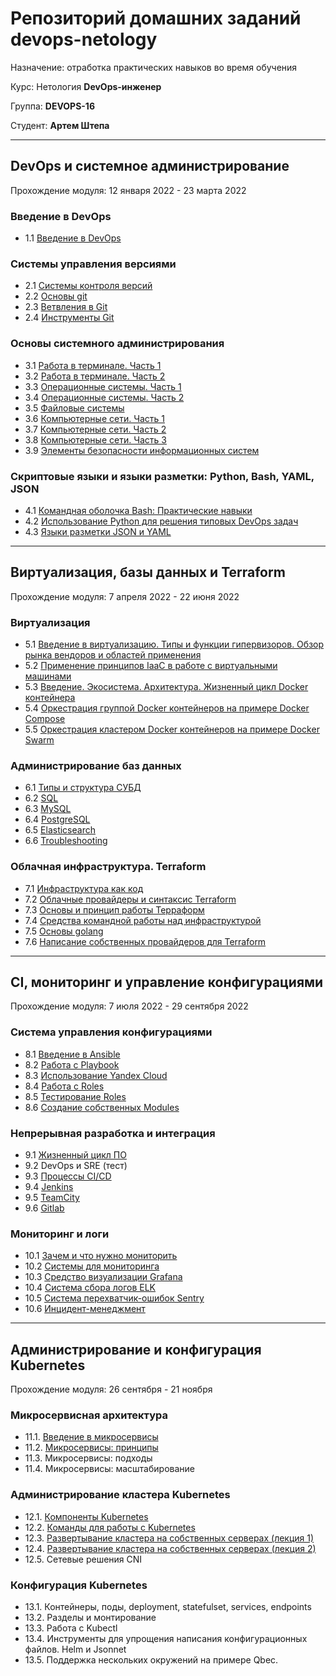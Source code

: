 # Репозиторий домашних заданий devops-netology

Назначение: отработка практических навыков во время обучения

Курс: Нетология **DevOps-инженер**

Группа: **DEVOPS-16**

Студент: **Артем Штепа**

---

## DevOps и системное администрирование

Прохождение модуля: 12 января 2022 - 23 марта 2022

### Введение в DevOps

- 1.1 [Введение в DevOps](./homework/1.1/README.md)

### Системы управления версиями

- 2.1 [Системы контроля версий](./homework/2.1/)
- 2.2 [Основы git](./homework/2.2/)
- 2.3 [Ветвления в Git](./homework/2.3/)
- 2.4 [Инструменты Git](./homework/2.4/)

### Основы системного администрирования

- 3.1 [Работа в терминале. Часть 1](./homework/3.1/)
- 3.2 [Работа в терминале. Часть 2](./homework/3.2/)
- 3.3 [Операционные системы. Часть 1](./homework/3.3/)
- 3.4 [Операционные системы. Часть 2](./homework/3.4/)
- 3.5 [Файловые системы](./homework/3.5/)
- 3.6 [Компьютерные сети. Часть 1](./homework/3.6/)
- 3.7 [Компьютерные сети. Часть 2](./homework/3.7/)
- 3.8 [Компьютерные сети. Часть 3](./homework/3.8/)
- 3.9 [Элементы безопасности информационных систем](./homework/3.9/)

### Скриптовые языки и языки разметки: Python, Bash, YAML, JSON

- 4.1 [Командная оболочка Bash: Практические навыки](./homework/4.1/)
- 4.2 [Использование Python для решения типовых DevOps задач](./homework/4.2/)
- 4.3 [Языки разметки JSON и YAML](./homework/4.3/)

---

## Виртуализация, базы данных и Terraform

Прохождение модуля: 7 апреля 2022 - 22 июня 2022

### Виртуализация

- 5.1 [Введение в виртуализацию. Типы и функции гипервизоров. Обзор рынка вендоров и областей применения](./homework/5.1/)
- 5.2 [Применение принципов IaaC в работе с виртуальными машинами](./homework/5.2/)
- 5.3 [Введение. Экосистема. Архитектура. Жизненный цикл Docker контейнера](./homework/5.3/)
- 5.4 [Оркестрация группой Docker контейнеров на примере Docker Compose](./homework/5.4/)
- 5.5 [Оркестрация кластером Docker контейнеров на примере Docker Swarm](./homework/5.5/)

### Администрирование баз данных

- 6.1 [Типы и структура СУБД](./homework/6.1/)
- 6.2 [SQL](./homework/6.2/)
- 6.3 [MySQL](./homework/6.3/)
- 6.4 [PostgreSQL](./homework/6.4/)
- 6.5 [Elasticsearch](./homework/6.5/)
- 6.6 [Troubleshooting](./homework/6.6/)

### Облачная инфраструктура. Terraform

- 7.1 [Инфраструктура как код](./homework/7.1/)
- 7.2 [Облачные провайдеры и синтаксис Terraform](./homework/7.2/)
- 7.3 [Основы и принцип работы Терраформ](./homework/7.3/)
- 7.4 [Средства командной работы над инфраструктурой](./homework/7.4/)
- 7.5 [Основы golang](./homework/7.5/)
- 7.6 [Написание собственных провайдеров для Terraform](./homework/7.6/)

---

## CI, мониторинг и управление конфигурациями

Прохождение модуля: 7 июля 2022 - 29 сентября 2022

### Система управления конфигурациями

- 8.1 [Введение в Ansible](./homework/8.1/)
- 8.2 [Работа с Playbook](./homework/8.2/)
- 8.3 [Использование Yandex Cloud](./homework/8.3/)
- 8.4 [Работа с Roles](./homework/8.4/)
- 8.5 [Тестирование Roles](./homework/8.5/)
- 8.6 [Создание собственных Modules](./homework/8.6/)

### Непрерывная разработка и интеграция

- 9.1 [Жизненный цикл ПО](./homework/9.1/)
- 9.2 DevOps и SRE (тест)
- 9.3 [Процессы CI/CD](./homework/9.3/)
- 9.4 [Jenkins](./homework/9.4/)
- 9.5 [TeamCity](./homework/9.5/)
- 9.6 [Gitlab](./homework/9.6/)

### Мониторинг и логи

- 10.1 [Зачем и что нужно мониторить](./homework/10.1/)
- 10.2 [Системы для мониторинга](./homework/10.2/)
- 10.3 [Средство визуализации Grafana](./homework/10.3/)
- 10.4 [Система сбора логов ELK](./homework/10.4/)
- 10.5 [Система перехватчик-ошибок Sentry](./homework/10.5/)
- 10.6 [Инцидент-менеджмент](./homework/10.6/)

---

## Администрирование и конфигурация Kubernetes

Прохождение модуля: 26 сентября - 21 ноября

### Микросервисная архитектура

- 11.1. [Введение в микросервисы](./homework/11.1/)
- 11.2. [Микросервисы: принципы](./homework/11.2/)
- 11.3. Микросервисы: подходы
- 11.4. Микросервисы: масштабирование

### Администрирование кластера Kubernetes
- 12.1. [Компоненты Kubernetes](./homework/12.1/)
- 12.2. [Команды для работы с Kubernetes](./homework/12.2/)
- 12.3. [Развертывание кластера на собственных серверах (лекция 1)](./homework/12.3/)
- 12.4. [Развертывание кластера на собственных серверах (лекция 2)](./homework/12.4/)
- 12.5. Сетевые решения CNI

### Конфигурация Kubernetes

- 13.1. Контейнеры, поды, deployment, statefulset, services, endpoints
- 13.2. Разделы и монтирование
- 13.3. Работа c Kubectl
- 13.4. Инструменты для упрощения написания конфигурационных файлов. Helm и Jsonnet
- 13.5. Поддержка нескольких окружений на примере Qbec.
